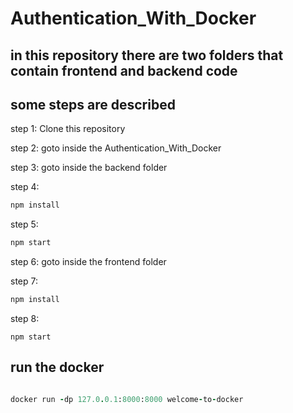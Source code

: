 # Authentication_With_Docker

## in this repository there are two folders that contain frontend and backend code

## some steps are described

step 1: Clone this repository

step 2: goto inside the Authentication_With_Docker

step 3: goto inside the backend folder

step 4:

```ruby
npm install

```

step 5:

```ruby
npm start

```

step 6: goto inside the frontend folder

step 7:

```ruby
npm install

```

step 8:

```
npm start

```

## run the docker

```ruby

docker run -dp 127.0.0.1:8000:8000 welcome-to-docker

```
